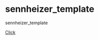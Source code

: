 # sennheizer_template
sennheizer_template

[Click](https://holymiracle.github.io/sennheizer_template/app/index.html)
